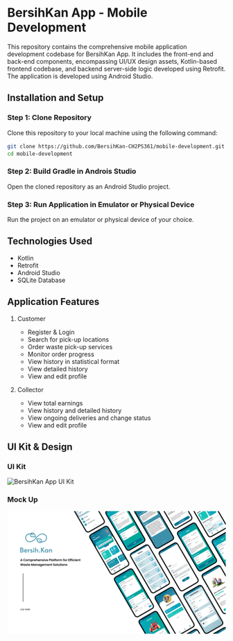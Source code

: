 # BersihKan App - Mobile Development

This repository contains the comprehensive mobile application development codebase for BersihKan App. It includes the front-end and back-end components, encompassing UI/UX design assets, Kotlin-based frontend codebase, and backend server-side logic developed using Retrofit. The application is developed using Android Studio.

## Installation and Setup

### Step 1: Clone Repository
Clone this repository to your local machine using the following command:

```bash
git clone https://github.com/BersihKan-CH2PS361/mobile-development.git
cd mobile-development
```

### Step 2: Build Gradle in Androis Studio
Open the cloned repository as an Android Studio project.

### Step 3: Run Application in Emulator or Physical Device
Run the project on an emulator or physical device of your choice.

## Technologies Used

- Kotlin
- Retrofit
- Android Studio
- SQLite Database

## Application Features ##
1. Customer
   * Register & Login
   * Search for pick-up locations
   * Order waste pick-up services
   * Monitor order progress
   * View history in statistical format
   * View detailed history
   * View and edit profile

3. Collector
   * View total earnings
   * View history and detailed history
   * View ongoing deliveries and change status
   * View and edit profile
  
## UI Kit & Design ##
### UI Kit
  ![BersihKan App UI Kit](https://github.com/BersihKan-CH2PS361/.github/blob/ff4c4205a050769fa63cadab8e53265a4129fb3e/documentation/UI%20Kit%20(1).png)
### Mock Up
  ![BersihKan App Mock Up](https://github.com/BersihKan-CH2PS361/.github/blob/4de3cd7a6cb8195e80f2c90390ce270520c48f16/documentation/mockup%20(1).png)
